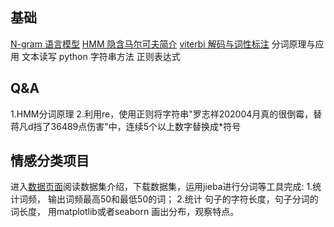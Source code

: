 ## 基础
[N-gram 语言模型](https://zhuanlan.zhihu.com/p/32829048)
[HMM 隐含马尔可夫简介](https://zhuanlan.zhihu.com/p/224770895)
[viterbi 解码与词性标注](https://zhuanlan.zhihu.com/p/28274845)
分词原理与应用
文本读写
python 字符串方法
正则表达式

## Q&A
1.HMM分词原理
2.利用re，使用正则将字符串"罗志祥202004月真的很倒霉，替蒋凡d挡了36489点伤害"中，连续5个以上数字替换成*符号

## 情感分类项目
进入[数据页面](https://github.com/wolfkin-hth/novels/tree/master)阅读数据集介绍，下载数据集，运用jieba进行分词等工具完成:
1.统计词频， 输出词频最高50和最低50的词；
2.统计 句子的字符长度，句子分词的词长度， 用matplotlib或者seaborn 画出分布，观察特点。